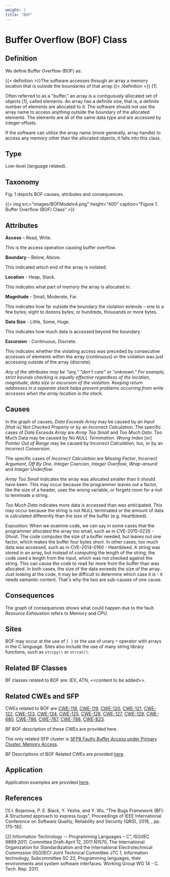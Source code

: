 ```yaml
---
weight: 1
title: "BOF"
---
```

# Buffer Overflow (BOF) Class

## Definition

We define Buffer Overflow (BOF) as:

{{< definition >}}The software accesses through an array a memory location that is outside the boundaries of that array.{{< /definition >}} [1]

Often referred to as a "buffer," an array is a contiguously allocated set of objects [1], called elements. An array has a definite size, that is, a definite number of elements are allocated to it. The software should not use the array name to access anything outside the boundary of the allocated elements. The elements are all of the same data type and are accessed by integer offsets.

If the software can utilize the array name (more generally, array handle) to access any memory other than the allocated objects, it falls into this class.

## Type

Low-level (language related).

## Taxonomy

Fig. 1 depicts BOF causes, attributes and consequences.

{{< img src="images/BOFModelv4.png" height="400" caption="Figure 1. Buffer Overflow (BOF) Class" >}}

## Attributes

**Access** – Read, Write.

This is the access operation causing buffer overflow.

**Boundary** – Below, Above.

This indicated which end of the array is violated.

**Location** \- Heap, Stack.

This indicates what part of memory the array is allocated in.

**Magnitude** \- Small, Moderate, Far.

This indicates how far outside the boundary the violation extends – one to a few bytes; eight to dozens bytes; or hundreds, thousands or more bytes.

**Data Size** \- Little, Some, Huge.

This indicates how much data is accessed beyond the boundary.

**Excursion** \- Continuous, Discrete.

This indicates whether the violating access was preceded by consecutive accesses of elements within the array (continuous) or the violation was just accessing outside of the array (discrete).

_Any of the attributes may be "any," "don't care" or "unknown." For example, strict bounds checking is equally effective regardless of the location, magnitude, data size or excursion of the violation. Keeping return addresses in a separate stack helps prevent problems occurring from write accesses when the array location is the stack._

## Causes

In the graph of causes, _Data Exceeds Array_ may be caused by an _Input \[that is\] Not Checked Properly_ or by an _Incorrect Calculation_. The specific cases of _Data Exceeds Array_ are _Array Too Small_ and _Too Much Data_. Too Much Data may be caused by _No NULL Termination_. _Wrong Index_ \[or\] _Pointer Out of Range_ may be caused by _Incorrect Calculation_, too, or by an _Incorrect Conversion_.

The specific cases of _Incorrect Calculation_ are _Missing Factor_, _Incorrect Argument_, _Off By One_, _Integer Coercion_, _Integer Overflow_, _Wrap-around_ and _Integer Underflow_.

_Array Too Small_ indicates the array was allocated smaller than it should have been. This may occur because the programmer leaves out a factor, like the size of a header, uses the wrong variable, or forgets room for a null to terminate a string.

_Too Much Data_ indicates more data is accessed than was anticipated. This may occur because the string is not NULL terminated or the amount of data is calculated differently than the size of the buffer (e.g. Heartbleed).

Exposition: When we examine code, we can say in some cases that the programmer allocated the array too small, such as in CVE-2015-0235 - Ghost. The code computes the size of a buffer needed, but leaves out one factor, which makes the buffer four bytes short. In other cases, too much data was accessed, such as in CVE-2014-0160 - Heartbleed. A string was stored in an array, but instead of computing the length of the string, the code used a length from the input, which was not checked against the string. This can cause the code to read far more from the buffer than was allocated. In both cases, the size of the data exceeds the size of the array. Just looking at the code, it may be difficult to determine which case it is - it needs semantic content. That's why the two are sub-causes of one cause.

## Consequences

The graph of consequences shows what could happen due to the fault. _Resource Exhaustion_ refers to Memory and CPU.

## Sites

BOF may occur at the use of `[ ]` or the use of unary `*` operator with arrays in the C language. Sites also include the use of many string library functions, such as `strcpy()` or `strcat()`.

## Related BF Classes

BF classes related to BOF are: IEX, ATN, &lt;<content to be added&gt;>.

## Related CWEs and SFP

CWEs related to BOF are [CWE-118](https://cwe.mitre.org/data/definitions/118.html), [CWE-119](https://cwe.mitre.org/data/definitions/119.html), [CWE-120](https://cwe.mitre.org/data/definitions/120.html), [CWE-121](https://cwe.mitre.org/data/definitions/121.html), [CWE-122](https://cwe.mitre.org/data/definitions/122.html), [CWE-123](https://cwe.mitre.org/data/definitions/123.html), [CWE-124](https://cwe.mitre.org/data/definitions/124.html), [CWE-125](https://cwe.mitre.org/data/definitions/125.html), [CWE-126](https://cwe.mitre.org/data/definitions/126.html), [CWE-127](https://cwe.mitre.org/data/definitions/127.html), [CWE-129](https://cwe.mitre.org/data/definitions/129.html), [CWE-680](https://cwe.mitre.org/data/definitions/680.html), [CWE-786](https://cwe.mitre.org/data/definitions/786.html), [CWE-787](https://cwe.mitre.org/data/definitions/787.html), [CWE-788](https://cwe.mitre.org/data/definitions/788.html), [CWE-823](https://cwe.mitre.org/data/definitions/823.html).

BF BOF description of these CWEs are provided here.

The only related SFP cluster is [SFP8 Faulty Buffer Access under Primary Cluster: Memory Access](http://www.dtic.mil/docs/citations/ADB381215).

BF Descriptions of BOF Related CWEs are provided [here](https://docs.google.com/document/d/1W2Tc91lehPQLAgTP3vmV-n3ze5SzxKv82O_MJwKsKmM/edit).

## Application

Application examples are provided [here](/Info/Old/Examples/BOF.md).

## References

\[1\] I. Bojanova, P. E. Black, Y. Yesha, and Y. Wu, “The Bugs Framework (BF): A Structured approach to express bugs”, Proceedings of IEEE International Conference on Software Quality, Reliability and Security (QRS), 2016, , pp. 175-182.

\[2\] Information Technology -- Programming Languages – C”, ISO/IEC 9899:2011. Committee Draft-April 12, 2011 N1570, The International Organization for Standardization and the International Electrotechnical Commission (ISO/IEC) Joint Technical Committee JTC 1, Information technology, Subcommittee SC 22, Programming languages, their environments and system software interfaces. Working Group WG 14 - C. Tech. Rep. 2011.